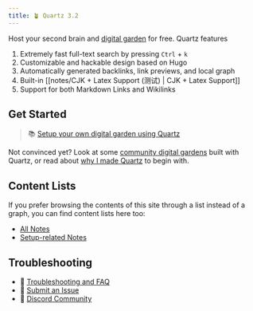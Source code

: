 ```yaml
---
title: 🪴 Quartz 3.2
---
```


Host your second brain and [digital garden][1] for free. Quartz features

1. Extremely fast full-text search by pressing `Ctrl` + `k`
2. Customizable and hackable design based on Hugo
3. Automatically generated backlinks, link previews, and local graph
4. Built-in [[notes/CJK + Latex Support (测试) | CJK + Latex Support]]
5. Support for both Markdown Links and Wikilinks

## Get Started
> 📚 [Setup your own digital garden using Quartz][2]

Not convinced yet? Look at some [community digital gardens][3] built with Quartz, or read about [why I made Quartz][4] to begin with.

## Content Lists
If you prefer browsing the contents of this site through a list instead of a graph, you can find content lists here too:

- [All Notes][5]
- [Setup-related Notes][6]

## Troubleshooting
- 🚧 [Troubleshooting and FAQ][7]
- 🐛 [Submit an Issue][8]
- 👀 [Discord Community][9]

[1]:	https://jzhao.xyz/posts/networked-thought
[2]:	notes/setup.md
[3]:	notes/showcase.md
[4]:	notes/philosophy.md
[5]:	/Bible%20Study
[6]:	/tags/setup
[7]:	notes/troubleshooting.md
[8]:	https://github.com/jackyzha0/quartz/issues
[9]:	https://discord.gg/cRFFHYye7t